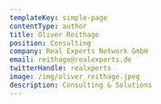```yaml
---
templateKey: simple-page
contentType: author
title: Oliver Reithage
position: Consulting
company: Real Experts Network GmbH
email: reithage@realexperts.de
twitterHandle: realxperts
image: /img/oliver_reithage.jpeg
description: Consulting & Solutions
---
```



